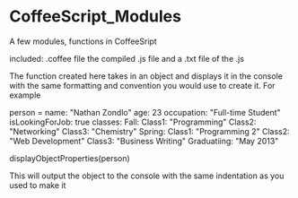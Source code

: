 CoffeeScript_Modules
====================

A few modules, functions in CoffeeSript

included:
  .coffee file
  the compiled .js file
  and a .txt file of the .js


The function created here takes in an object and displays it in the console with the same formatting and convention
you would use to create it. For example


person =
  name: "Nathan Zondlo"
  age: 23
  occupation: "Full-time Student"
  isLookingForJob: true
  classes:
    Fall:
      Class1: "Programming"
      Class2: "Networking"
      Class3: "Chemistry"
    Spring:
      Class1: "Programming 2"
      Class2: "Web Development"
      Class3: "Business Writing"
  Graduatiing: "May 2013"
  
displayObjectProperties(person)

This will output the object to the console with the same indentation as you used to make it
      
  



